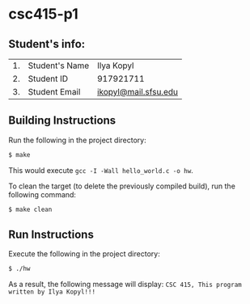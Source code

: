 # csc415-p1

## Student's info:
 
 ||||
 | ------------- |-------------| -----|
 | 1. | Student's Name | Ilya Kopyl |
 | 2. | Student ID | 917921711 |
 | 3. | Student Email | ikopyl@mail.sfsu.edu |

## Building Instructions
Run the following in the project directory:
```bash
$ make
```
This would execute `gcc -I -Wall hello_world.c -o hw`.

To clean the target (to delete the previously compiled build), run the following command:
```bash
$ make clean
```

## Run Instructions
Execute the following in the project directory:
```bash
$ ./hw
```

As a result, the following message will display: `CSC 415, This program written by Ilya Kopyl!!!`